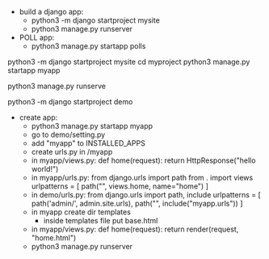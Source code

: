 + build a django app: 
    + python3 -m django startproject mysite
    + python3 manage.py runserver
+ POLL app:
    + python3 manage.py startapp polls


python3 -m django startproject mysite
cd myproject
python3 manage.py startapp myapp

python3 manage.py runserve

python3 -m django startproject demo
+ create app:
    + python3 manage.py startapp myapp
    + go to demo/setting.py
    + add "myapp" to INSTALLED_APPS
    + create urls.py in /myapp
    + in myapp/views.py:
        def home(request):
            return HttpResponse("hello world!")
    + in myapp/urls.py:
        from django.urls import path
        from . import views
        urlpatterns = [
            path("", views.home, name="home")
        ]
    + in demo/urls.py:
        from django.urls import path, include
        urlpatterns = [
            path('admin/', admin.site.urls),
            path("", include("myapp.urls"))
        ]
    + in myapp create dir templates
        + inside templates file put base.html
    + in myapp/views.py:
        def home(request):
            return render(request, "home.html")
    + python3 manage.py runserver

    